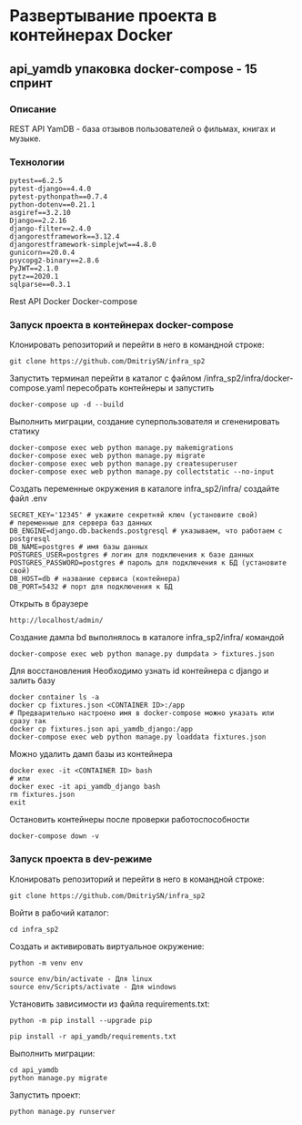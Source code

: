 # Развертывание проекта в контейнерах Docker
## api_yamdb упаковка docker-compose - 15 спринт
### Описание
REST API YamDB - база отзывов пользователей о фильмах, книгах и музыке.

### Технологии

```
pytest==6.2.5
pytest-django==4.4.0
pytest-pythonpath==0.7.4
python-dotenv==0.21.1
asgiref==3.2.10
Django==2.2.16
django-filter==2.4.0
djangorestframework==3.12.4
djangorestframework-simplejwt==4.8.0
gunicorn==20.0.4
psycopg2-binary==2.8.6
PyJWT==2.1.0
pytz==2020.1
sqlparse==0.3.1
```

Rest API
Docker
Docker-compose

### Запуск проекта в контейнерах docker-compose

Клонировать репозиторий и перейти в него в командной строке:

```
git clone https://github.com/DmitriySN/infra_sp2
```

Запустить терминал перейти в каталог с файлом /infra_sp2/infra/docker-compose.yaml
пересобрать контейнеры и запустить

```
docker-compose up -d --build
```

Выполнить миграции, создание суперпользователя и сгененировать статику

```
docker-compose exec web python manage.py makemigrations
docker-compose exec web python manage.py migrate
docker-compose exec web python manage.py createsuperuser
docker-compose exec web python manage.py collectstatic --no-input
```

Создать переменные окружения в каталоге infra_sp2/infra/ создайте файл .env

```
SECRET_KEY='12345' # укажите секретняй ключ (установите свой)
# переменные для сервера баз данных
DB_ENGINE=django.db.backends.postgresql # указываем, что работаем с postgresql
DB_NAME=postgres # имя базы данных
POSTGRES_USER=postgres # логин для подключения к базе данных
POSTGRES_PASSWORD=postgres # пароль для подключения к БД (установите свой)
DB_HOST=db # название сервиса (контейнера)
DB_PORT=5432 # порт для подключения к БД
```

Открыть в браузере

```
http://localhost/admin/
```

Создание дампа bd выполнялось в каталоге infra_sp2/infra/ командой

```
docker-compose exec web python manage.py dumpdata > fixtures.json
```

Для восстановления Необходимо узнать id контейнера с django и залить базу

```
docker container ls -a
docker cp fixtures.json <CONTAINER ID>:/app
# Предварительно настроено имя в docker-compose можно указать или сразу так
docker cp fixtures.json api_yamdb_django:/app
docker-compose exec web python manage.py loaddata fixtures.json

```

Можно удалить дамп базы из контейнера

```
docker exec -it <CONTAINER ID> bash
# или
docker exec -it api_yamdb_django bash
rm fixtures.json
exit
```

Остановить контейнеры после проверки работоспособности

```
docker-compose down -v
```

### Запуск проекта в dev-режиме

Клонировать репозиторий и перейти в него в командной строке:

```
git clone https://github.com/DmitriySN/infra_sp2
```

Войти в рабочий каталог:

```
cd infra_sp2
```

Cоздать и активировать виртуальное окружение:

```
python -m venv env
```

```
source env/bin/activate - Для linux
source env/Scripts/activate - Для windows
```

Установить зависимости из файла requirements.txt:

```
python -m pip install --upgrade pip
```

```
pip install -r api_yamdb/requirements.txt
```

Выполнить миграции:

```
cd api_yamdb
python manage.py migrate
```

Запустить проект:

```
python manage.py runserver
```
